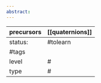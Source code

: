 ```yaml
---
abstract:
---
```



| precursors | [[quaternions]] |
| ---------- | --------------- |
| status:    | #tolearn        |
| #tags      |                 |
| level      | #               |
| type       | #               |
